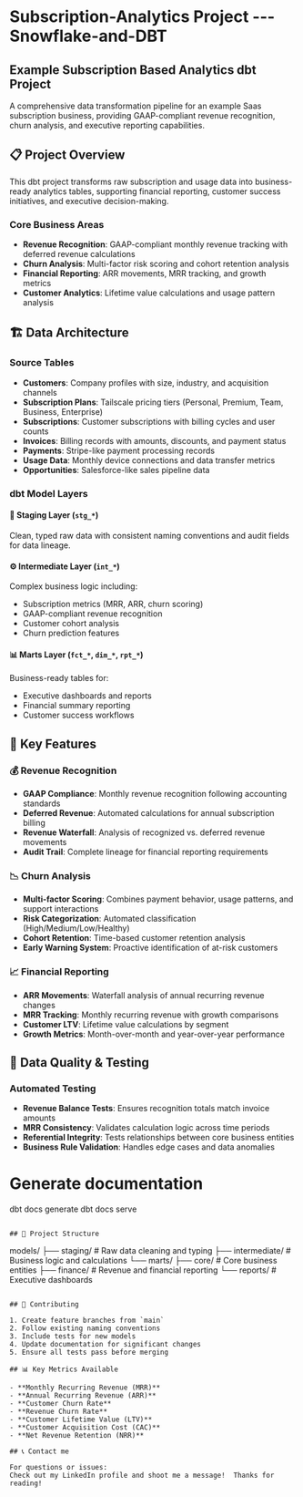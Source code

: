 # Subscription-Analytics Project ---Snowflake-and-DBT

## Example Subscription Based Analytics dbt Project

A comprehensive data transformation pipeline for an example Saas subscription business, providing GAAP-compliant revenue recognition, churn analysis, and executive reporting capabilities.

## 📋 Project Overview

This dbt project transforms raw subscription and usage data into business-ready analytics tables, supporting financial reporting, customer success initiatives, and executive decision-making.

### Core Business Areas
- **Revenue Recognition**: GAAP-compliant monthly revenue tracking with deferred revenue calculations
- **Churn Analysis**: Multi-factor risk scoring and cohort retention analysis  
- **Financial Reporting**: ARR movements, MRR tracking, and growth metrics
- **Customer Analytics**: Lifetime value calculations and usage pattern analysis

## 🏗️ Data Architecture

### Source Tables
- **Customers**: Company profiles with size, industry, and acquisition channels
- **Subscription Plans**: Tailscale pricing tiers (Personal, Premium, Team, Business, Enterprise)
- **Subscriptions**: Customer subscriptions with billing cycles and user counts
- **Invoices**: Billing records with amounts, discounts, and payment status
- **Payments**: Stripe-like payment processing records
- **Usage Data**: Monthly device connections and data transfer metrics
- **Opportunities**: Salesforce-like sales pipeline data

### dbt Model Layers

#### 🧹 Staging Layer (`stg_*`)
Clean, typed raw data with consistent naming conventions and audit fields for data lineage.

#### ⚙️ Intermediate Layer (`int_*`)
Complex business logic including:
- Subscription metrics (MRR, ARR, churn scoring)
- GAAP-compliant revenue recognition
- Customer cohort analysis
- Churn prediction features

#### 📊 Marts Layer (`fct_*`, `dim_*`, `rpt_*`)
Business-ready tables for:
- Executive dashboards and reports
- Financial summary reporting
- Customer success workflows

## 🔑 Key Features

### 💰 Revenue Recognition
- **GAAP Compliance**: Monthly revenue recognition following accounting standards
- **Deferred Revenue**: Automated calculations for annual subscription billing
- **Revenue Waterfall**: Analysis of recognized vs. deferred revenue movements
- **Audit Trail**: Complete lineage for financial reporting requirements

### 📉 Churn Analysis
- **Multi-factor Scoring**: Combines payment behavior, usage patterns, and support interactions
- **Risk Categorization**: Automated classification (High/Medium/Low/Healthy)
- **Cohort Retention**: Time-based customer retention analysis
- **Early Warning System**: Proactive identification of at-risk customers

### 📈 Financial Reporting
- **ARR Movements**: Waterfall analysis of annual recurring revenue changes
- **MRR Tracking**: Monthly recurring revenue with growth comparisons
- **Customer LTV**: Lifetime value calculations by segment
- **Growth Metrics**: Month-over-month and year-over-year performance

## 🧪 Data Quality & Testing

### Automated Testing
- **Revenue Balance Tests**: Ensures recognition totals match invoice amounts
- **MRR Consistency**: Validates calculation logic across time periods
- **Referential Integrity**: Tests relationships between core business entities
- **Business Rule Validation**: Handles edge cases and data anomalies


# Generate documentation
dbt docs generate
dbt docs serve
```

## 📁 Project Structure

```
models/
├── staging/          # Raw data cleaning and typing
├── intermediate/     # Business logic and calculations
└── marts/
    ├── core/        # Core business entities
    ├── finance/     # Revenue and financial reporting
    └── reports/     # Executive dashboards
```

## 🤝 Contributing

1. Create feature branches from `main`
2. Follow existing naming conventions
3. Include tests for new models
4. Update documentation for significant changes
5. Ensure all tests pass before merging

## 📊 Key Metrics Available

- **Monthly Recurring Revenue (MRR)**
- **Annual Recurring Revenue (ARR)**
- **Customer Churn Rate**
- **Revenue Churn Rate**
- **Customer Lifetime Value (LTV)**
- **Customer Acquisition Cost (CAC)**
- **Net Revenue Retention (NRR)**

## 📞 Contact me

For questions or issues:
Check out my LinkedIn profile and shoot me a message!  Thanks for reading!
